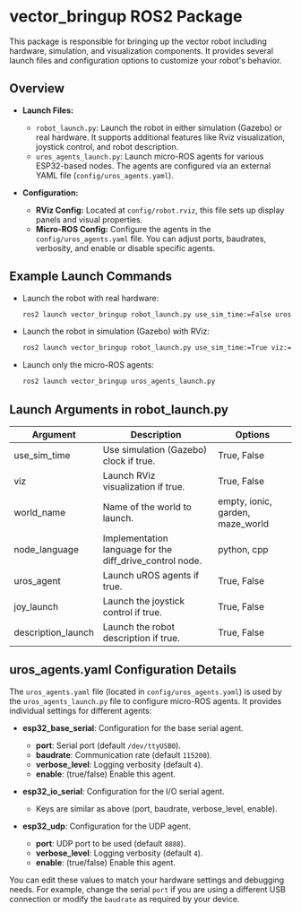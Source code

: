 # vector_bringup ROS2 Package

This package is responsible for bringing up the vector robot including hardware, simulation, and visualization components. It provides several launch files and configuration options to customize your robot's behavior.

## Overview

- **Launch Files:**
  - `robot_launch.py`: Launch the robot in either simulation (Gazebo) or real hardware. It supports additional features like Rviz visualization, joystick control, and robot description.
  - `uros_agents_launch.py`: Launch micro-ROS agents for various ESP32-based nodes. The agents are configured via an external YAML file (`config/uros_agents.yaml`).

- **Configuration:**
  - **RViz Config:** Located at `config/robot.rviz`, this file sets up display panels and visual properties.
  - **Micro-ROS Config:** Configure the agents in the `config/uros_agents.yaml` file. You can adjust ports, baudrates, verbosity, and enable or disable specific agents.

## Example Launch Commands

- Launch the robot with real hardware:

  ```bash
  ros2 launch vector_bringup robot_launch.py use_sim_time:=False uros_agent:=True
  ```

- Launch the robot in simulation (Gazebo) with RViz:

  ```bash
  ros2 launch vector_bringup robot_launch.py use_sim_time:=True viz:=True
  ```

- Launch only the micro-ROS agents:

  ```bash
  ros2 launch vector_bringup uros_agents_launch.py
  ```

## Launch Arguments in robot_launch.py

| Argument           | Description                                                     | Options                                   |
| ------------------ | --------------------------------------------------------------- | ----------------------------------------- |
| use_sim_time       | Use simulation (Gazebo) clock if true.                          | True, False                               |
| viz                | Launch RViz visualization if true.                              | True, False                               |
| world_name         | Name of the world to launch.                                    | empty, ionic, garden, maze_world          |
| node_language      | Implementation language for the diff_drive_control node.        | python, cpp                               |
| uros_agent         | Launch uROS agents if true.                                     | True, False                               |
| joy_launch         | Launch the joystick control if true.                            | True, False                               |
| description_launch | Launch the robot description if true.                           | True, False                               |

## uros_agents.yaml Configuration Details

The `uros_agents.yaml` file (located in `config/uros_agents.yaml`) is used by the `uros_agents_launch.py` file to configure micro-ROS agents. It provides individual settings for different agents:

- **esp32_base_serial**: Configuration for the base serial agent.
  - **port**: Serial port (default `/dev/ttyUSB0`).
  - **baudrate**: Communication rate (default `115200`).
  - **verbose_level**: Logging verbosity (default `4`).
  - **enable**: (true/false) Enable this agent.
  
- **esp32_io_serial**: Configuration for the I/O serial agent.
  - Keys are similar as above (port, baudrate, verbose_level, enable).
  
- **esp32_udp**: Configuration for the UDP agent.
  - **port**: UDP port to be used (default `8888`).
  - **verbose_level**: Logging verbosity (default `4`).
  - **enable**: (true/false) Enable this agent.

You can edit these values to match your hardware settings and debugging needs. For example, change the serial `port` if you are using a different USB connection or modify the `baudrate` as required by your device.
